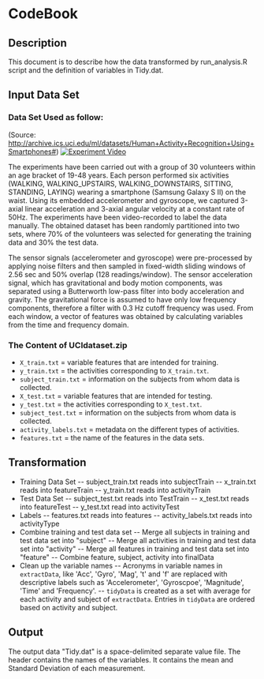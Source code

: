 # CodeBook

## Description
This document is to describe how the data transformed by run_analysis.R script and the definition of variables in Tidy.dat.


## Input Data Set
### Data Set Used as follow:
(Source: http://archive.ics.uci.edu/ml/datasets/Human+Activity+Recognition+Using+Smartphones#)
[![Experiment Video](http://img.youtube.com/vi/YOUTUBE_VIDEO_ID_HERE/0.jpg)](https://www.youtube.com/watch?v=XOEN9W05_4A)


The experiments have been carried out with a group of 30 volunteers within an age bracket of 19-48 years. Each person performed six activities (WALKING, WALKING_UPSTAIRS, WALKING_DOWNSTAIRS, SITTING, STANDING, LAYING) wearing a smartphone (Samsung Galaxy S II) on the waist. Using its embedded accelerometer and gyroscope, we captured 3-axial linear acceleration and 3-axial angular velocity at a constant rate of 50Hz. The experiments have been video-recorded to label the data manually. The obtained dataset has been randomly partitioned into two sets, where 70% of the volunteers was selected for generating the training data and 30% the test data.

The sensor signals (accelerometer and gyroscope) were pre-processed by applying noise filters and then sampled in fixed-width sliding windows of 2.56 sec and 50% overlap (128 readings/window). The sensor acceleration signal, which has gravitational and body motion components, was separated using a Butterworth low-pass filter into body acceleration and gravity. The gravitational force is assumed to have only low frequency components, therefore a filter with 0.3 Hz cutoff frequency was used. From each window, a vector of features was obtained by calculating variables from the time and frequency domain.

### The Content of UCIdataset.zip

- `X_train.txt` = variable features that are intended for training.
- `y_train.txt` = the activities corresponding to `X_train.txt`.
- `subject_train.txt` = information on the subjects from whom data is collected.
- `X_test.txt` = variable features that are intended for testing.
- `y_test.txt` = the activities corresponding to `X_test.txt`.
- `subject_test.txt` = information on the subjects from whom data is collected.
- `activity_labels.txt` = metadata on the different types of activities.
- `features.txt` = the name of the features in the data sets.


## Transformation
- Training Data Set
-- subject_train.txt reads into subjectTrain
-- x_train.txt reads into featureTrain
-- y_train.txt reads into activityTrain
- Test Data Set
-- subject_test.txt reads into TestTrain
-- x_test.txt reads into featureTest
-- y_test.txt read into activityTest
- Labels
-- features.txt reads into features
-- activity_labels.txt reads into activityType
- Combine training and test data set
-- Merge all subjects in training and test data set into "subject"
-- Merge all activities in training and test data set into "activity"
-- Merge all features in training and test data set into "feature"
-- Combine feature, subject, activity into finalData
- Clean up the variable names
-- Acronyms in variable names in `extractData`, like 'Acc', 'Gyro', 'Mag', 't' and 'f' are replaced with descriptive labels such as 'Accelerometer', 'Gyroscpoe', 'Magnitude', 'Time' and 'Frequency'.
-- `tidyData` is created as a set with average for each activity and subject of `extractData`. Entries in `tidyData` are ordered based on activity and subject.

## Output

The output data "Tidy.dat" is a space-delimited separate value file. The header contains the names of the variables. It contains the mean and Standard Deviation of each measurement.


